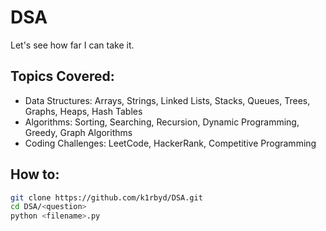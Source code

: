 # DSA

Let's see how far I can take it.

## Topics Covered:
- Data Structures: Arrays, Strings, Linked Lists, Stacks, Queues, Trees, Graphs, Heaps, Hash Tables
- Algorithms: Sorting, Searching, Recursion, Dynamic Programming, Greedy, Graph Algorithms
- Coding Challenges: LeetCode, HackerRank, Competitive Programming

## How to:
```bash
git clone https://github.com/k1rbyd/DSA.git
cd DSA/<question>
python <filename>.py
